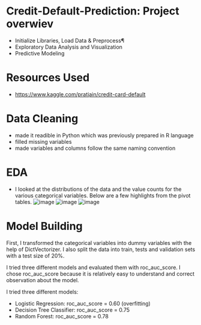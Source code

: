 # Credit-Default-Prediction: Project overwiev
- Initialize Libraries, Load Data & Preprocess¶
- Exploratory Data Analysis and Visualization
- Predictive Modeling
# Resources Used
- https://www.kaggle.com/pratjain/credit-card-default
# Data Cleaning
- made it readible in Python which was previously prepared in R language
- filled missing variables
- made variables and columns follow the same naming convention
# EDA
- I looked at the distributions of the data and the value counts for the various categorical variables. Below are a few highlights from the pivot tables.
![image](https://user-images.githubusercontent.com/85342455/138645363-705c3daf-bbf2-43ab-97ea-29c9d889a048.png)
![image](https://user-images.githubusercontent.com/85342455/138645437-9adc286f-a112-4463-8bc8-f961bd67cad5.png)
![image](https://user-images.githubusercontent.com/85342455/138645491-6bbb562e-f315-4da5-aced-0b8dfc95b30b.png)
# Model Building
First, I transformed the categorical variables into dummy variables with the help of DictVectorizer. I also split the data into train, tests and validation sets with a test size of 20%.

I tried three different models and evaluated them with roc_auc_score. I chose roc_auc_score because it is relatively easy to understand and correct observation about the model.

I tried three different models:

- Logistic Regression: roc_auc_score = 0.60 (overfitting)
- Decision Tree Classifier: roc_auc_score = 0.75
- Random Forest: roc_auc_score = 0.78
